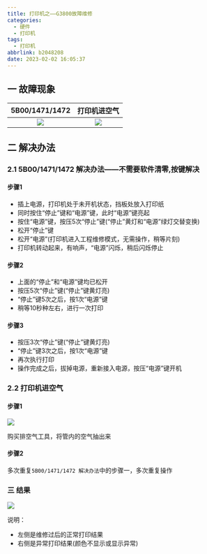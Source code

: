 ```yaml
---
title: 打印机之——G3800故障维修
categories:
  - 硬件
  - 打印机
tags:
  - 打印机
abbrlink: b2048208
date: 2023-02-02 16:05:37
---
```

## 一 故障现象

| 5B00/1471/1472 | 打印机进空气 |
| :------------: | :----------: |
|     ![][1]     |    ![][2]    |

<!--more-->

## 二 解决办法

### 2.1 5B00/1471/1472 解决办法——不需要软件清零,按键解决

#### 步骤1

* 插上电源，打印机处于未开机状态，挡板处放入打印纸
* 同时按住“停止”键和“电源”键，此时“电源”键亮起
* 按住“电源”键，按压5次“停止”键(“停止”黄灯和“电源”绿灯交替变换)
* 松开“停止”键
* 松开“电源”(打印机进入工程维修模式，无需操作，稍等片刻)
* 打印机转动起来，有响声，“电源”闪烁，稍后闪烁停止

#### 步骤2

* 上面的“停止”和“电源”键均已松开
* 按压5次“停止”键(“停止”键黄灯亮)
* “停止”键5次之后，按1次“电源”键
* 稍等10秒种左右，进行一次打印

#### 步骤3

* 按压3次“停止”键(“停止”键黄灯亮)
* “停止”键3次之后，按1次“电源”键
* 再次执行打印
* 操作完成之后，拔掉电源，重新接入电源，按压“电源”键开机

### 2.2 打印机进空气

#### 步骤1

![][3]

购买排空气工具，将管内的空气抽出来

#### 步骤2

多次重复`5B00/1471/1472 解决办法`中的步骤一，多次重复操作

### 三 结果
![][4]

说明：

* 左侧是维修过后的正常打印结果
* 右侧是异常打印结果(颜色不显示或显示异常)


[1]:https://cdn.jsdelivr.net/gh/PGzxc/CDN/blog-tools/print-g3800-error-5b00.jpg
[2]:https://cdn.jsdelivr.net/gh/PGzxc/CDN/blog-tools/print-g3800-error-air.jpg
[3]:https://cdn.jsdelivr.net/gh/PGzxc/CDN/blog-tools/print-g3800-air-tool-buy.jpg
[4]:https://cdn.jsdelivr.net/gh/PGzxc/CDN/blog-tools/print-g3800-ok-state.jpg